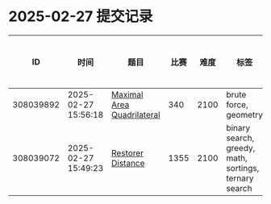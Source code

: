 # 2025-02-27 提交记录

 | ID | 时间 | 题目 | 比赛 | 难度 | 标签 | 结果 | 测试用例 | 运行时间 | 内存消耗 |
 |----|------|-----|-----|------|-----|------|---------|--------|----------|
 | 308039892 | 2025-02-27  15:56:18 | [Maximal Area Quadrilateral](https://codeforces.com/problemset/problem/340/B) | 340 | 2100 | brute force, geometry | OK | 23 | 154ms | 100KB |
 | 308039072 | 2025-02-27  15:49:23 | [Restorer Distance](https://codeforces.com/problemset/problem/1355/E) | 1355 | 2100 | binary search, greedy, math, sortings, ternary search | OK | 35 | 124ms | 100KB |